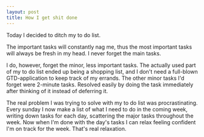 ```yaml
---
layout: post
title: How I get shit done
---
```


Today I decided to ditch my to do list.


The important tasks will constantly nag me, thus the most important tasks will always be fresh in my head. I never forget the main tasks.


I do, however, forget the minor, less important tasks. The actually used part of my to do list ended up being a shopping list, and I don't need a full-blown GTD-application to keep track of my errands. The other minor tasks I'd forget were 2-minute tasks. Resolved easily by doing the task immediately after thinking of it instead of deferring it.


The real problem I was trying to solve with my to do list was procrastinating. Every sunday I now make a list of what I need to do in the coming week, writing down tasks for each day, scattering the major tasks throughout the week. Now when I'm done with the day's tasks I can relax feeling confident I'm on track for the week. That's real relaxation.
